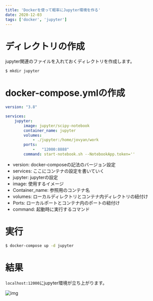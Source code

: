 ```yaml
---
title: 'Dockerを使って軽率にJupyter環境を作る'
date: 2020-12-03
tags: ['docker', 'jupyter']
---
```


# ディレクトリの作成

jupyter関連のファイルを入れておくディレクトリを作成します。

```zsh
$ mkdir jupyter
```

# docker-compose.ymlの作成

```yml
version: "3.8"

services:
	jupyter:
    	image: jupyter/scipy-notebook
        container_name: jupyter
        volumes:
            - ./jupyter:/home/jovyan/work
        ports:
            -   "12000:8888"
        command: start-notebook.sh --NotebookApp.token=''
```

- version: docker-composeの記法のバージョン設定
- services: ここにコンテナの設定を書いていく
- jupyter: jupyterの設定
- image: 使用するイメージ
- Container_name: 参照用のコンテナ名
- volumes: ローカルディレクトリとコンテナ内ディレクトリの紐付け
- Ports: ローカルポートとコンテナ内のポートの紐付け
- command: 起動時に実行するコマンド

# 実行

```zsh
$ docker-compose up -d jupyter
```

# 結果

`localhost:12000`にjupyter環境が立ち上がります。

![img](https://i.gyazo.com/d2112f8d907ca1901527d6db12029ad7.png)